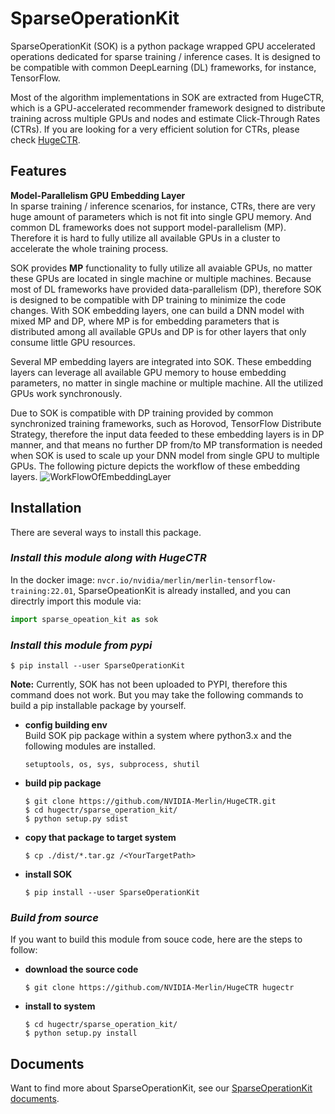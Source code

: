 # SparseOperationKit #
SparseOperationKit (SOK) is a python package wrapped GPU accelerated operations dedicated for sparse training / inference cases. It is designed to be compatible with common DeepLearning (DL) frameworks, for instance, TensorFlow.

Most of the algorithm implementations in SOK are extracted from HugeCTR, which is a GPU-accelerated recommender framework designed to distribute training across multiple GPUs and nodes and estimate Click-Through Rates (CTRs). If you are looking for a very efficient solution for CTRs, please check [HugeCTR](https://github.com/NVIDIA-Merlin/HugeCTR#readme).

## Features ##
**Model-Parallelism GPU Embedding Layer** <br>
In sparse training / inference scenarios, for instance, CTRs, there are very huge amount of parameters which is not fit into single GPU memory. And common DL frameworks does not support model-parallelism (MP). Therefore it is hard to fully utilize all available GPUs in a cluster to accelerate the whole training process. 

SOK provides **MP** functionality to fully utilize all avaiable GPUs, no matter these GPUs are located in single machine or multiple machines. Because most of DL frameworks have provided data-parallelism (DP), therefore SOK is designed to be compatible with DP training to minimize the code changes. With SOK embedding layers, one can build a DNN model with mixed MP and DP, where MP is for embedding parameters that is distributed among all available GPUs and DP is for other layers that only consume little GPU resources.

Several MP embedding layers are integrated into SOK. These embedding layers can leverage all available GPU memory to house embedding parameters, no matter in single machine or multiple machine. All the utilized GPUs work synchronously.

Due to SOK is compatible with DP training provided by common synchronized training frameworks, such as Horovod, TensorFlow Distribute Strategy, therefore the input data feeded to these embedding layers is in DP manner, and that means no further DP from/to MP transformation is needed when SOK is used to scale up your DNN model from single GPU to multiple GPUs. The following picture depicts the workflow of these embedding layers.
![WorkFlowOfEmbeddingLayer](documents/source/images/workflow_of_embeddinglayer.png)

## Installation ##
There are several ways to install this package. <br>

### *Install this module along with HugeCTR* ###
In the docker image: `nvcr.io/nvidia/merlin/merlin-tensorflow-training:22.01`, SparseOpeationKit is already installed, and you can directrly import this module via:
```python
import sparse_opeation_kit as sok
```
    
### *Install this module from pypi* ###
```shell
$ pip install --user SparseOperationKit
```
**Note:** Currently, SOK has not been uploaded to PYPI, therefore this command does not work. But you may take the following commands to build a pip installable package by yourself.
+ **config building env** <br>
Build SOK pip package within a system where python3.x and the following modules are installed.
    ```text
    setuptools, os, sys, subprocess, shutil
    ```
+ **build pip package**
    ```shell
    $ git clone https://github.com/NVIDIA-Merlin/HugeCTR.git
    $ cd hugectr/sparse_operation_kit/
    $ python setup.py sdist
    ```
+ **copy that package to target system**
    ```shell
    $ cp ./dist/*.tar.gz /<YourTargetPath>
    ```
+ **install SOK**
    ```shell
    $ pip install --user SparseOperationKit
    ```

### *Build from source* ### 
If you want to build this module from souce code, here are the steps to follow: <br>
+ **download the source code**
    ```shell
    $ git clone https://github.com/NVIDIA-Merlin/HugeCTR hugectr
    ```
+ **install to system**
    ```shell
    $ cd hugectr/sparse_operation_kit/
    $ python setup.py install
    ```

## Documents ##
Want to find more about SparseOperationKit, see our [SparseOperationKit documents](https://nvidia-merlin.github.io/HugeCTR/sparse_operation_kit/master/index.html).
